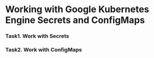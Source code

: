 # Working with Google Kubernetes Engine Secrets and ConfigMaps


### Task1. Work with Secrets

### Task2. Work with ConfigMaps

